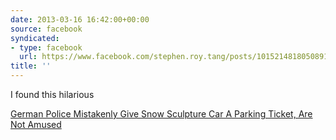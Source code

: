 ```yaml
---
date: 2013-03-16 16:42:00+00:00
source: facebook
syndicated:
- type: facebook
  url: https://www.facebook.com/stephen.roy.tang/posts/10152148180508912
title: ''
---
```


I found this hilarious

[German Police Mistakenly Give Snow Sculpture Car A Parking Ticket, Are Not Amused](https://geekologie.com/2013/03/german-police-mistakenly-give-snow-sculp.php)